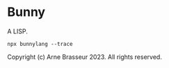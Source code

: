 # Bunny

A LISP.

```
npx bunnylang --trace
```

Copyright (c) Arne Brasseur 2023. All rights reserved.
